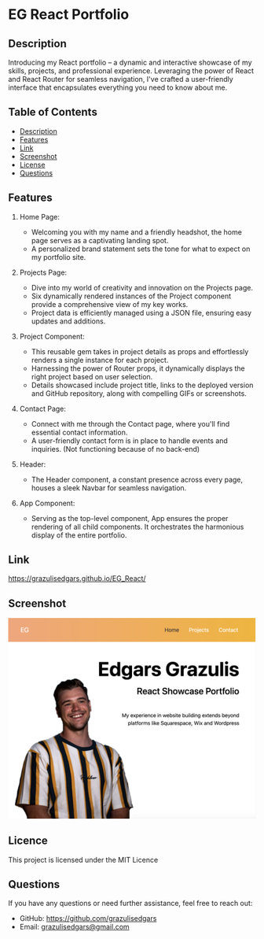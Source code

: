 # EG React Portfolio

## Description 

Introducing my React portfolio – a dynamic and interactive showcase of my skills, projects, and professional experience. Leveraging the power of React and React Router for seamless navigation, I've crafted a user-friendly interface that encapsulates everything you need to know about me.

## Table of Contents

- [Description](#description)
- [Features](#features)
- [Link](#link)
- [Screenshot](#screenshot)
- [License](#licence)
- [Questions](#questions)

## Features

1. Home Page:
    * Welcoming you with my name and a friendly headshot, the home page serves as a captivating landing spot.
    * A personalized brand statement sets the tone for what to expect on my portfolio site.

2. Projects Page:
    * Dive into my world of creativity and innovation on the Projects page.
    * Six dynamically rendered instances of the Project component provide a comprehensive view of my key works.
    * Project data is efficiently managed using a JSON file, ensuring easy updates and additions.

3. Project Component:
    * This reusable gem takes in project details as props and effortlessly renders a single instance for each project.
    * Harnessing the power of Router props, it dynamically displays the right project based on user selection.
    * Details showcased include project title, links to the deployed version and GitHub repository, along with compelling GIFs or screenshots.
4. Contact Page:
    * Connect with me through the Contact page, where you'll find essential contact information.
    * A user-friendly contact form is in place to handle events and inquiries. (Not functioning because of no back-end)
5. Header:
    * The Header component, a constant presence across every page, houses a sleek Navbar for seamless navigation.
6. App Component:
    * Serving as the top-level component, App ensures the proper rendering of all child components. It orchestrates the harmonious display of the entire portfolio.

## Link
https://grazulisedgars.github.io/EG_React/

## Screenshot
![Alt text](<src/assets/images/Screenshot 2024-01-09 at 15.18.18.png>)

## Licence 

This project is licensed under the MIT Licence

## Questions

If you have any questions or need further assistance, feel free to reach out: 

* GitHub: https://github.com/grazulisedgars
* Email: grazulisedgars@gmail.com


